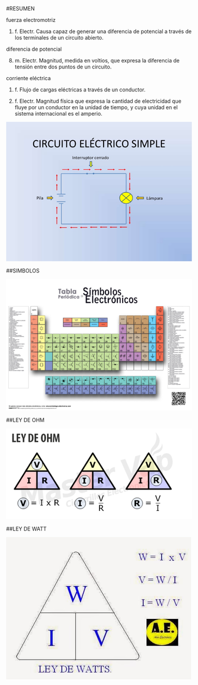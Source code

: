 #RESUMEN

fuerza electromotriz

1. f. Electr. Causa capaz de generar una diferencia de potencial a través de los terminales de un circuito abierto.

diferencia de potencial

8. m. Electr. Magnitud, medida en voltios, que expresa la diferencia de tensión entre dos puntos de un circuito.

corriente eléctrica

1. f. Flujo de cargas eléctricas a través de un conductor.

2. f. Electr. Magnitud física que expresa la cantidad de electricidad que fluye por un conductor en la unidad de tiempo, y cuya unidad en el sistema internacional es el amperio.

![circuito](https://github.com/robertomc2007/Sensores/raw/master/PULSADOR/circuitoelectricosimple.jpg)

##SIMBOLOS

![simbolos](./SIMBOLOS.jpg)

##LEY DE OHM

![ohm](./Ohm.png)

##LEY DE WATT

![watt](./Watts.JPG)
